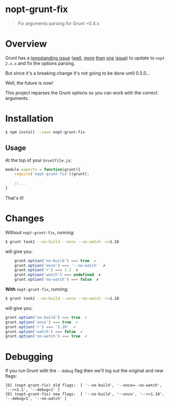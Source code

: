 # nopt-grunt-fix

> Fix arguments parsing for Grunt ~0.4.x


# Overview

Grunt has a [longstanding issue](https://github.com/gruntjs/grunt/issues/908) ([well](https://github.com/gruntjs/grunt/issues/603), [more](https://github.com/gruntjs/grunt/issues/920) [than](https://github.com/gruntjs/grunt/issues/1005) [one](https://github.com/gruntjs/grunt/issues/1145) [issue](https://github.com/gruntjs/grunt/issues/1282)) to update to `nopt 2.x.x` and fix the options parsing.

But since it's a breaking change it's not going to be done until 0.5.0...

Well, the future is now!

This project reparses the Grunt options so you can work with the correct arguments.


# Installation

```bash
$ npm install --save nopt-grunt-fix
```

## Usage

At the top of your `Gruntfile.js`:

```javascript
module.exports = function(grunt){
	require('nopt-grunt-fix')(grunt);
	
	//...
}
```

That's it!


# Changes

Without `nopt-grunt-fix`, running:

```bash
$ grunt task1 --no-build --once --no-watch -r=1.10
```

will give you:

```javascript	
	grunt.option('no-build') === true  ✓
	grunt.option('once') === '--no-watch'  ✗
	grunt.option('r') === 1.1  ✗
	grunt.option('watch') === undefined  ✗
	grunt.option('no-watch') === false  ✗
```

	
__With__ `nopt-grunt-fix`, running:

```bash	
$ grunt task1 --no-build --once --no-watch -r=1.10
```

will give you:

```javascript
grunt.option('no-build') === true  ✓
grunt.option('once') === true  ✓
grunt.option('r') === '1.10'  ✓
grunt.option('watch') === false  ✓
grunt.option('no-watch') === true  ✓
```


# Debugging

If you run Grunt with the `--debug` flag then we'll log out the original and new flags:

```
[D] (nopt-grunt-fix) old flags:  [ '--no-build', '--once=--no-watch', '--r=1.1', '--debug=1' ]
[D] (nopt-grunt-fix) new flags:  [ '--no-build', '--once', '--r=1.10', '--debug=1', '--no-watch' ]
```

